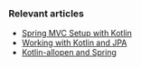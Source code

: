 ### Relevant articles
- [Spring MVC Setup with Kotlin](http://www.baeldung.com/spring-mvc-kotlin)
- [Working with Kotlin and JPA](https://github.com/eugenp/tutorials/tree/master/spring-mvc-kotlin)
- [Kotlin-allopen and Spring](http://www.baeldung.com/kotlin-allopen-spring)
